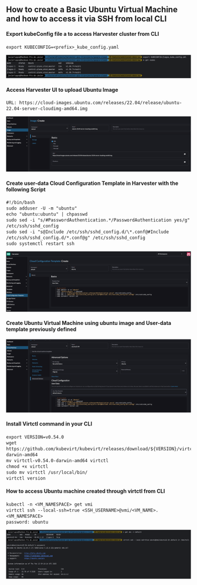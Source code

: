 ## How to create a Basic Ubuntu Virtual Machine and how to access it via SSH from local CLI


#### Export kubeConfig file a to access Harvester cluster from CLI

```console
export KUBECONFIG=<prefix>_kube_config.yaml
```
![](../images/VM_SETUP_AND_SSH_LOGIN-1.png)

#### Access Harvester UI to upload Ubuntu Image

```console
URL: https://cloud-images.ubuntu.com/releases/22.04/release/ubuntu-22.04-server-cloudimg-amd64.img
```
![](../images/VM_SETUP_AND_SSH_LOGIN-2.png)

#### Create user-data Cloud Configuration Template in Harvester with the following Script

```console
#!/bin/bash
sudo adduser -U -m "ubuntu"
echo "ubuntu:ubuntu" | chpasswd
sudo sed -i "s/#PasswordAuthentication.*/PasswordAuthentication yes/g" /etc/ssh/sshd_config
sudo sed -i "s@Include /etc/ssh/sshd_config.d/\*.conf@#Include /etc/ssh/sshd_config.d/*.conf@g" /etc/ssh/sshd_config
sudo systemctl restart ssh
```
![](../images/VM_SETUP_AND_SSH_LOGIN-3.png)


#### Create Ubuntu Virtual Machine using ubuntu image and User-data template previously defined

![](../images/VM_SETUP_AND_SSH_LOGIN-4.png)

#### Install Virtctl command in your CLI

```console
export VERSION=v0.54.0
wget https://github.com/kubevirt/kubevirt/releases/download/${VERSION}/virtctl-${VERSION}-darwin-amd64
mv virtctl-v0.54.0-darwin-amd64 virtctl
chmod +x virtctl
sudo mv virtctl /usr/local/bin/
virtctl version
```

#### How to access Ubuntu machine created through virtctl from CLI 

```console
kubectl -n <VM_NAMESPACE> get vmi
virtctl ssh --local-ssh=true <SSH_USERNAME>@vmi/<VM_NAME>.<VM_NAMESPACE>
password: ubuntu
```

![](../images/VM_SETUP_AND_SSH_LOGIN-5.png)